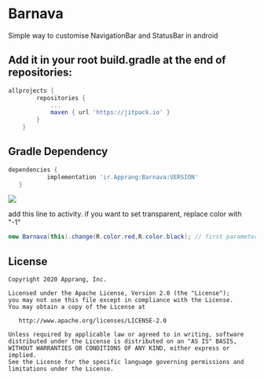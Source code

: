 # Barnava
Simple way to customise NavigationBar and StatusBar in android 


## Add it in your root build.gradle at the end of repositories:
``` gradle
allprojects {
		repositories {
			...
			maven { url 'https://jitpack.io' }
		}
	}
```

## Gradle Dependency

 ``` gradle
dependencies {
	        implementation 'ir.Apprang:Barnava:VERSION'
	}
 ```
[![](https://jitpack.io/v/ir.Apprang/Barnava.svg)](https://jitpack.io/#ir.Apprang/Barnava)


add this line to activity. if you want to set transparent, replace color with "-1"
``` java
new Barnava(this).change(R.color.red,R.color.black); // first parameter: statusbar color - secound parameter navigationbar color
```

License
-------

    Copyright 2020 Apprang, Inc.

    Licensed under the Apache License, Version 2.0 (the "License");
    you may not use this file except in compliance with the License.
    You may obtain a copy of the License at

       http://www.apache.org/licenses/LICENSE-2.0

    Unless required by applicable law or agreed to in writing, software
    distributed under the License is distributed on an "AS IS" BASIS,
    WITHOUT WARRANTIES OR CONDITIONS OF ANY KIND, either express or implied.
    See the License for the specific language governing permissions and
    limitations under the License.
